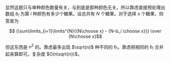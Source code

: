 显然这题只与单种颜色数量有关，与到底是那种颜色无关。所以靠虑直接预处理出数组 $b_i$ 为第 $i$ 种颜色有多少个糖果。设总共有 $N$ 个糖果。对于选择 $x$ 个糖果，则答案为 

$$ {\sum\limits_{i=1}\limits^{N}{{N\choose x} - {N-b_i \choose x}}} \over {N\choose x}$$

但这东西是 $n^2$ 的。靠虑最多出现 $\sqrt{n}$ 种不同的 $b_i$，靠虑把相同的 $b_i$ 合并起来算即可。复杂度 $O(n\sqrt{n})$。